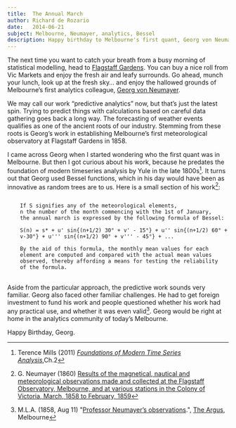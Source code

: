 ```yaml
---
title:	The Annual March
author:	Richard de Rozario
date:	2014-06-21
subject: Melbourne, Neumayer, analytics, Bessel
description: Happy birthday to Melbourne's first quant, Georg von Neumayer
---
```


The next time you want to catch your breath from a busy morning of statistical modelling, head to [Flagstaff Gardens](https://www.flickr.com/search/?q=flagstaff%20gardens). You can buy a nice roll from Vic Markets and enjoy the fresh air and leafy surrounds.  Go ahead, munch your lunch, look up at the fresh sky… and enjoy the hallowed grounds of Melbourne’s first analytics colleague, [Georg von Neumayer](http://en.wikipedia.org/wiki/Georg_von_Neumayer).

We may call our work “predictive analytics” now, but that’s just the latest spin. Trying to predict things with calculations based on careful data gathering goes back a long way.  The forecasting of weather events qualifies as one of the ancient roots of our industry. Stemming from these roots is Georg’s work in establishing Melbourne’s first meteorological observatory at Flagstaff Gardens in 1858.

I came across Georg when I started wondering who the first quant was in Melbourne. But then I got curious about his work, because he predates the foundation of modern timeseries analysis by Yule in the late 1800s[^1]. It turns out that Georg used Bessel functions, which in his day would have been as innovative as random trees are to us. Here is a small section of his work[^2]:

<pre><code>
    If S signifies any of the meteorological elements, 
	n the number of the month commencing with the 1st of January, 
	the annual march is expressed by the following formula of Bessel:

    S(n) = s* + u' sin{(n+1/2) 30° + v' - 15°} + u'' sin{(n+1/2) 60° + 
	v-30°} + u''' sin{(n+1/2) 90° + v''' - 45°} + ...

    By the aid of this formula, the monthly mean values for each 
	element are computed and compared with the actual mean values 
	observed, thereby affording a means for testing the reliability 
	of the formula.
</code>
</pre>
	
Aside from the particular approach, the predictive work sounds very familiar. Georg also faced other familiar challenges. He had to get foreign investment to fund his work and people questioned whether his work had any practical use, and whether it was even valid[^3]. Georg would be right at home in the analytics community of today’s Melbourne.  
 
Happy Birthday, Georg.

[^1]: Terence Mills (2011) *[Foundations of Modern Time Series Analysis](http://www.amazon.com/Foundations-Analysis-Palgrave-Advanced-Econometrics/dp/0230290183)*,Ch.2
[^2]: G. Neumayer (1860) [Results of the magnetical, nautical and meteorological observations made and collected at the Flagstaff Observatory, Melbourne, and at various stations in the Colony of Victoria, March, 1858 to February, 1859](http://search.slv.vic.gov.au/primo_library/libweb/action/dlDisplay.do?vid=MAIN&reset_config=true&docId=SLV_VOYAGER1211729)
[^3]: M.L.A. (1858, Aug 11) "[Professor Neumayer’s observations](http://trove.nla.gov.au/ndp/del/article/7299088?searchTerm=neumayer&searchLimits=exactPhrase|||anyWords|||notWords|||requestHandler|||dateFrom=1858-08-11|||dateTo=1858-08-11|||l-advtitle=13|||l-advcategory=Article|||sortby).", [The Argus](http://en.wikipedia.org/wiki/The_Argus_%28Melbourne%29), Melbourne
